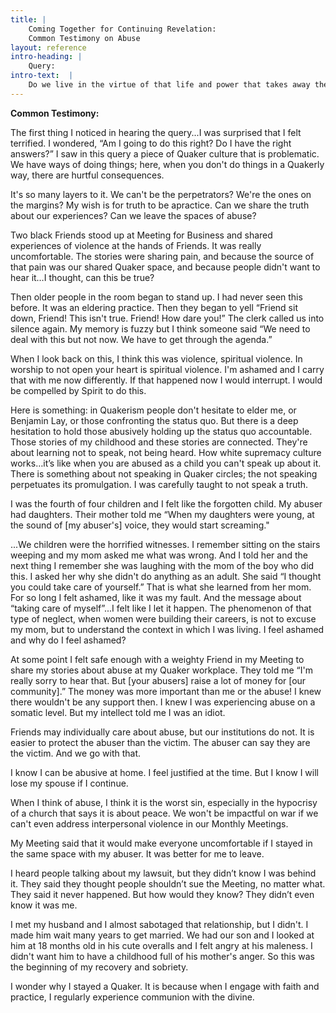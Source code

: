 ```yaml
---
title: |
    Coming Together for Continuing Revelation:
    Common Testimony on Abuse
layout: reference
intro-heading: |
    Query:  
intro-text:  |
    Do we live in the virtue of that life and power that takes away the occasion of child abuse, as well as intimate partner abuse and all forms of violence within the family and community?
---
```


**Common Testimony:**

The first thing I noticed in hearing the query...I was surprised that I felt terrified. I wondered, “Am I going to do this right? Do I have the right answers?” I saw in this query a piece of Quaker culture that is problematic. We have ways of doing things; here, when you don't do things in a Quakerly way, there are hurtful consequences.

It's so many layers to it. We can't be the perpetrators? We're the ones on the margins? My wish is for truth to be apractice. Can we share the truth about our experiences? Can we leave the spaces of abuse?

Two black Friends stood up at Meeting for Business and shared experiences of violence at the hands of Friends. It was
really uncomfortable. The stories were sharing pain, and because the source of that pain was our shared Quaker space,
and because people didn't want to hear it…I thought, can this be true?

Then older people in the room began to stand up. I had never seen this before. It was an eldering practice. Then they
began to yell “Friend sit down, Friend! This isn't true. Friend! How dare you!” The clerk called us into silence again.
My memory is fuzzy but I think someone said “We need to deal with this but not now. We have to get through the agenda.”

When I look back on this, I think this was violence, spiritual violence. In worship to not open your heart is spiritual
violence. I'm ashamed and I carry that with me now differently. If that happened now I would interrupt. I would be
compelled by Spirit to do this.

Here is something: in Quakerism people don't hesitate to elder me, or Benjamin Lay, or those confronting the status quo.
But there is a deep hesitation to hold those abusively holding up the status quo accountable. Those stories of my
childhood and these stories are connected. They're about learning not to speak, not being heard. How white supremacy
culture works…it’s like when you are abused as a child you can't speak up about it. There is something about not
speaking in Quaker circles; the not speaking perpetuates its promulgation. I was carefully taught to not speak a truth.

I was the fourth of four children and I felt like the forgotten child. My abuser had daughters. Their mother told me
“When my daughters were young, at the sound of [my abuser's] voice, they would start screaming."

...We children were the horrified witnesses. I remember sitting on the stairs weeping and my mom asked me what was
wrong. And I told her and the next thing I remember she was laughing with the mom of the boy who did this. I asked her
why she didn't do anything as an adult. She said “I thought you could take care of yourself.” That is what she learned
from her mom. For so long I felt ashamed, like it was my fault. And the message about “taking care of myself”...I felt
like I let it happen. The phenomenon of that type of neglect, when women were building their careers, is not to excuse
my mom, but to understand the context in which I was living. I feel ashamed and why do I feel ashamed?

At some point I felt safe enough with a weighty Friend in my Meeting to share my stories about abuse at my Quaker
workplace. They told me “I'm really sorry to hear that. But [your abusers] raise a lot of money for [our community].”
The money was more important than me or the abuse! I knew there wouldn't be any support then. I knew I was experiencing
abuse on a somatic level. But my intellect told me I was an idiot.

Friends may individually care about abuse, but our institutions do not. It is easier to protect the abuser than the
victim. The abuser can say they are the victim. And we go with that.

I know I can be abusive at home. I feel justified at the time. But I know I will lose my spouse if I continue.

When I think of abuse, I think it is the worst sin, especially in the hypocrisy of a church that says it is about peace.
We won't be impactful on war if we can't even address interpersonal violence in our Monthly Meetings.

My Meeting said that it would make everyone uncomfortable if I stayed in the same space with my abuser. It was better
for me to leave.

I heard people talking about my lawsuit, but they didn’t know I was behind it. They said they thought people shouldn’t
sue the Meeting, no matter what. They said it never happened. But how would they know? They didn’t even know it was me.

I met my husband and I almost sabotaged that relationship, but I didn't. I made him wait many years to get married. We
had our son and I looked at him at 18 months old in his cute overalls and I felt angry at his maleness. I didn't want
him to have a childhood full of his mother's anger. So this was the beginning of my recovery and sobriety.

I wonder why I stayed a Quaker. It is because when I engage with faith and practice, I regularly experience communion
with the divine.

</div>